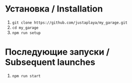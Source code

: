 # Установка / Installation
1. `git clone https://github.com/justaplaya/my_garage.git`
2. `cd my_garage`
3. `npm run setup`

# Последующие запуски / Subsequent launches
1. `npm run start`